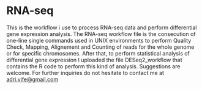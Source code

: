 # RNA-seq
This is the workflow i use to process RNA-seq data and perform differential gene expression analysis. 
The RNA-seq workflow file is the consecution of one-line single commands used in UNIX environments to perform Quality Check, Mapping, Alignement and Counting of reads for the whole genome or for specific chromosomes. 
After that, to perform statistical analysis of differential gene expression I uploaded the file DESeq2_workflow that contains the R code to perform this kind of analysis. 
Suggestions are welcome. 
For further inquiries do not hesitate to contact me at adri.vife@gmail.com
